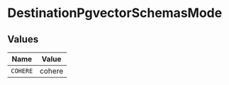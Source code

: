 # DestinationPgvectorSchemasMode


## Values

| Name     | Value    |
| -------- | -------- |
| `COHERE` | cohere   |